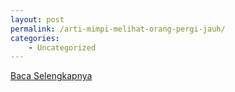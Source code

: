 ```yaml
---
layout: post
permalink: /arti-mimpi-melihat-orang-pergi-jauh/
categories:
    - Uncategorized
---
```


[Baca Selengkapnya](/10)